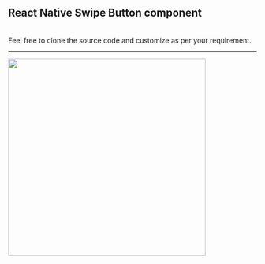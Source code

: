 ## React Native Swipe Button component
<br>
Feel free to clone the source code and customize as per your requirement.
<hr>
<img src="https://udaysravank.github.io/RNSwipeButton/rn-swipe-button.png" width="400" />


